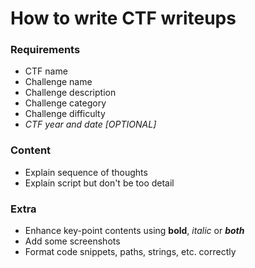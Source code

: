 # How to write CTF writeups
### Requirements
* CTF name
* Challenge name
* Challenge description
* Challenge category
* Challenge difficulty
* *CTF year and date [OPTIONAL]*
### Content
* Explain sequence of thoughts
* Explain script but don't be too detail
### Extra
* Enhance key-point contents using **bold**, *italic* or ***both***
* Add some screenshots
* Format code snippets, paths, strings, etc. correctly